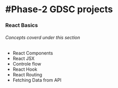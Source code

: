 <h1>#Phase-2 GDSC projects</h1>

<h3>React Basics</h3>

<h6>Concepts coverd under this section</h6>
<ul>
<li>React Components</li>
<li>React JSX</li>
<li>Controle flow</li>
<li>React Hook</li>
<li>React Routing</li>
<li>Fetching Data from API</li>
</ul>


